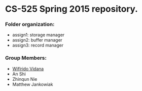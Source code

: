 # CS-525 Spring 2015 repository.

### Folder organization:
  * assign1: storage manager
  * assign2: buffer manager
  * assign3: record manager

### Group Members:
* [Wiflrido Vidana](mailto:wvidanas@gmail.com)
* An Shi
* Zhinqun Nie
* Matthew Jankowiak
